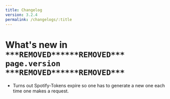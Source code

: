 ```yaml
---
title: Changelog
version: 3.2.4
permalink: /changelogs/:title
---
```


# What's new in `***REMOVED******REMOVED*** page.version ***REMOVED******REMOVED***`

- Turns out Spotify-Tokens expire so one has to generate a new one each time one makes a request.

